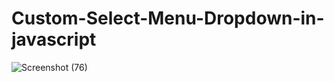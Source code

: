 # Custom-Select-Menu-Dropdown-in-javascript
![Screenshot (76)](https://github.com/Aashif10/Custom-Select-Menu-Dropdown-in-javascript/assets/163505856/c92f0f7c-ba73-4403-9736-8fffa6967a9c)
